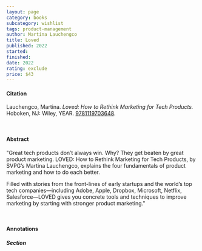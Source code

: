 ```yaml
---
layout: page
category: books
subcategory: wishlist
tags: product-management
author: Martina Lauchengco
title: Loved
published: 2022
started:
finished:
date: 2022
rating: exclude
price: $43
---
```


#### Citation

Lauchengco, Martina. *Loved: How to Rethink Marketing for Tech Products.* Hoboken, NJ: Wiley, YEAR. [9781119703648](https://www.svpg.com/books/loved-how-to-rethink-marketing-for-tech-products/).

<br>

#### Abstract

"Great tech products don’t always win. Why? They get beaten by great product marketing. LOVED: How to Rethink Marketing for Tech Products, by SVPG’s Martina Lauchengco, explains the four fundamentals of product marketing and how to do each better.

Filled with stories from the front-lines of early startups and the world’s top tech companies—including Adobe, Apple, Dropbox, Microsoft, Netflix, Salesforce—LOVED gives you concrete tools and techniques to improve marketing by starting with stronger product marketing."

<br>

#### Annotations

##### Section
